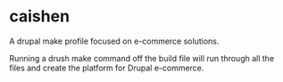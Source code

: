caishen
=======

A drupal make profile focused on e-commerce solutions.

Running a drush make command off the build file will run through all the files and create the platform for Drupal e-commerce.
